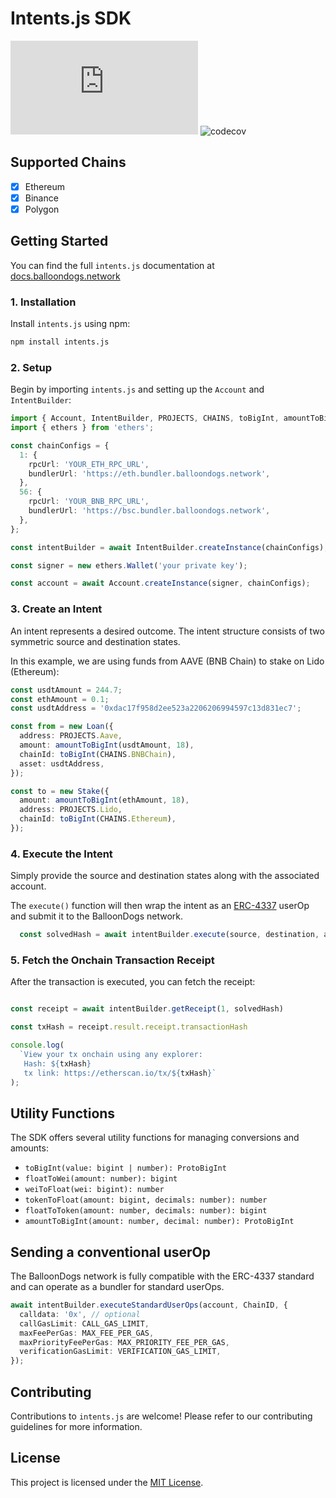 # Intents.js SDK

![NPM Version](https://img.shields.io/npm/v/intents.js)
![codecov](https://codecov.io/gh/blndgs/intents.js/graph/badge.svg?token=TAVORU8E7D)

## Supported Chains

- [x] Ethereum
- [x] Binance
- [x] Polygon

## Getting Started

You can find the full `intents.js` documentation at [docs.balloondogs.network](https://docs.balloondogs.network/solution/sdk)

### 1. Installation

Install `intents.js` using npm:

```bash
npm install intents.js
```

### 2. Setup

Begin by importing `intents.js` and setting up the `Account` and `IntentBuilder`:

```typescript
import { Account, IntentBuilder, PROJECTS, CHAINS, toBigInt, amountToBigInt, Asset, Stake } from 'intents.js';
import { ethers } from 'ethers';

const chainConfigs = {
  1: {
    rpcUrl: 'YOUR_ETH_RPC_URL',
    bundlerUrl: 'https://eth.bundler.balloondogs.network',
  },
  56: {
    rpcUrl: 'YOUR_BNB_RPC_URL',
    bundlerUrl: 'https://bsc.bundler.balloondogs.network',
  },
};

const intentBuilder = await IntentBuilder.createInstance(chainConfigs);

const signer = new ethers.Wallet('your private key');

const account = await Account.createInstance(signer, chainConfigs);
```

### 3. Create an Intent
An intent represents a desired outcome. The intent structure consists of two symmetric source and destination states.

In this example, we are using funds from AAVE (BNB Chain) to stake on Lido (Ethereum):
```typescript
const usdtAmount = 244.7;
const ethAmount = 0.1;
const usdtAddress = '0xdac17f958d2ee523a2206206994597c13d831ec7';

const from = new Loan({
  address: PROJECTS.Aave,
  amount: amountToBigInt(usdtAmount, 18),
  chainId: toBigInt(CHAINS.BNBChain),
  asset: usdtAddress,
});

const to = new Stake({
  amount: amountToBigInt(ethAmount, 18),
  address: PROJECTS.Lido,
  chainId: toBigInt(CHAINS.Ethereum),
});

```

### 4. Execute the Intent
Simply provide the source and destination states along with the associated account.

The `execute()` function will then wrap the intent as an [ERC-4337](https://eips.ethereum.org/EIPS/eip-4337) userOp and submit it to the BalloonDogs network.
 

```typescript
  const solvedHash = await intentBuilder.execute(source, destination, account);
```

### 5. Fetch the Onchain Transaction Receipt
After the transaction is executed, you can fetch the receipt:
```typescript

const receipt = await intentBuilder.getReceipt(1, solvedHash)

const txHash = receipt.result.receipt.transactionHash

console.log(
  `View your tx onchain using any explorer:
   Hash: ${txHash}
   tx link: https://etherscan.io/tx/${txHash}`
);
```

## Utility Functions

The SDK offers several utility functions for managing conversions and amounts:

- `toBigInt(value: bigint | number): ProtoBigInt`
- `floatToWei(amount: number): bigint`
- `weiToFloat(wei: bigint): number`
- `tokenToFloat(amount: bigint, decimals: number): number`
- `floatToToken(amount: number, decimals: number): bigint`
- `amountToBigInt(amount: number, decimal: number): ProtoBigInt`

## Sending a conventional userOp
The BalloonDogs network is fully compatible with the ERC-4337 standard and can operate as a bundler for standard userOps.
```typescript
await intentBuilder.executeStandardUserOps(account, ChainID, {
  calldata: '0x', // optional
  callGasLimit: CALL_GAS_LIMIT,
  maxFeePerGas: MAX_FEE_PER_GAS,
  maxPriorityFeePerGas: MAX_PRIORITY_FEE_PER_GAS,
  verificationGasLimit: VERIFICATION_GAS_LIMIT,
});
```


## Contributing

Contributions to `intents.js` are welcome! Please refer to our contributing guidelines for more information.

## License

This project is licensed under the [MIT License](LICENSE).
